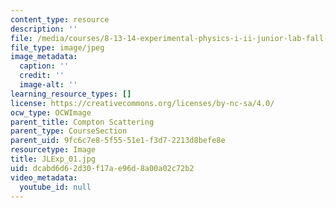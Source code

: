 ```yaml
---
content_type: resource
description: ''
file: /media/courses/8-13-14-experimental-physics-i-ii-junior-lab-fall-2016-spring-2017/dcabd6d62d30f17ae96d8a00a02c72b2_JLExp_01.jpg
file_type: image/jpeg
image_metadata:
  caption: ''
  credit: ''
  image-alt: ''
learning_resource_types: []
license: https://creativecommons.org/licenses/by-nc-sa/4.0/
ocw_type: OCWImage
parent_title: Compton Scattering
parent_type: CourseSection
parent_uid: 9fc6c7e8-5f55-51e1-f3d7-2213d8befe8e
resourcetype: Image
title: JLExp_01.jpg
uid: dcabd6d6-2d30-f17a-e96d-8a00a02c72b2
video_metadata:
  youtube_id: null
---
```

